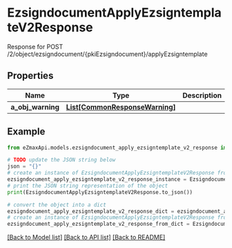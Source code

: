 # EzsigndocumentApplyEzsigntemplateV2Response

Response for POST /2/object/ezsigndocument/{pkiEzsigndocument}/applyEzsigntemplate

## Properties

Name | Type | Description | Notes
------------ | ------------- | ------------- | -------------
**a_obj_warning** | [**List[CommonResponseWarning]**](CommonResponseWarning.md) |  | [optional] 

## Example

```python
from eZmaxApi.models.ezsigndocument_apply_ezsigntemplate_v2_response import EzsigndocumentApplyEzsigntemplateV2Response

# TODO update the JSON string below
json = "{}"
# create an instance of EzsigndocumentApplyEzsigntemplateV2Response from a JSON string
ezsigndocument_apply_ezsigntemplate_v2_response_instance = EzsigndocumentApplyEzsigntemplateV2Response.from_json(json)
# print the JSON string representation of the object
print(EzsigndocumentApplyEzsigntemplateV2Response.to_json())

# convert the object into a dict
ezsigndocument_apply_ezsigntemplate_v2_response_dict = ezsigndocument_apply_ezsigntemplate_v2_response_instance.to_dict()
# create an instance of EzsigndocumentApplyEzsigntemplateV2Response from a dict
ezsigndocument_apply_ezsigntemplate_v2_response_from_dict = EzsigndocumentApplyEzsigntemplateV2Response.from_dict(ezsigndocument_apply_ezsigntemplate_v2_response_dict)
```
[[Back to Model list]](../README.md#documentation-for-models) [[Back to API list]](../README.md#documentation-for-api-endpoints) [[Back to README]](../README.md)


